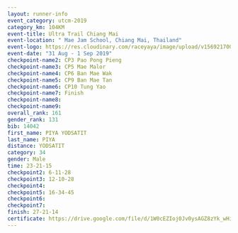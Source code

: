 ```yaml
---
layout: runner-info 
event_category: utcm-2019 
category_km: 104KM 
event-title: Ultra Trail Chiang Mai 
event-location: " Mae Jam School, Chiang Mai, Thailand" 
event-logo: https://res.cloudinary.com/raceyaya/image/upload/v1569217001/logo/ultra-trail-chiangmai_ay7efp.jpg 
event-date: "31 Aug - 1 Sep 2019" 
checkpoint-name2: CP3 Pao Pong Pieng 
checkpoint-name3: CP5 Mae Malor 
checkpoint-name4: CP6 Ban Mae Wak  
checkpoint-name5: CP9 Ban Mae Tan 
checkpoint-name6: CP10 Tung Yao 
checkpoint-name7: Finish 
checkpoint-name8: 
checkpoint-name9: 
overall_rank: 161
gender_rank: 131
bib: 14042
first_name: PIYA YODSATIT
last_name: PIYA
distance: YODSATIT
category: 34
gender: Male
time: 23-21-15
checkpoint2: 6-11-28
checkpoint3: 12-10-28
checkpoint4: 
checkpoint5: 16-34-45
checkpoint6: 
checkpoint7: 
finish: 27-21-14
certificate: https://drive.google.com/file/d/1W0cEZIoj0Jv0ysAGZ8zYk_wHiObnsUEV/view?usp=sharing
---
```

